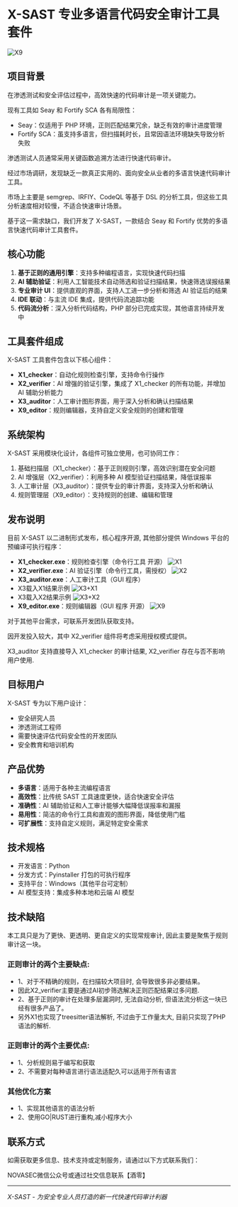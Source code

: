 # X-SAST 专业多语言代码安全审计工具套件
![X9](./doc/X-SAST.png)
## 项目背景

在渗透测试和安全评估过程中，高效快速的代码审计是一项关键能力。

现有工具如 Seay 和 Fortify SCA 各有局限性：

- Seay：仅适用于 PHP 环境，正则匹配结果冗余，缺乏有效的审计进度管理
- Fortify SCA：虽支持多语言，但扫描耗时长，且常因语法环境缺失导致分析失败

渗透测试人员通常采用关键函数追溯方法进行快速代码审计。

经过市场调研，发现缺乏一款真正实用的、面向安全从业者的多语言快速代码审计工具。

市场上主要是 semgrep、IRFIY、CodeQL 等基于 DSL 的分析工具，但这些工具分析速度相对较慢，不适合快速审计场景。

基于这一需求缺口，我们开发了 X-SAST，一款结合 Seay 和 Fortify 优势的多语言快速代码审计工具套件。

## 核心功能

1. **基于正则的通用引擎**：支持多种编程语言，实现快速代码扫描
2. **AI 辅助验证**：利用人工智能技术自动筛选和验证扫描结果，快速筛选误报结果
3. **专业审计 UI**：提供直观的界面，支持人工进一步分析和筛选 AI 验证后的结果
4. **IDE 联动**：与主流 IDE 集成，提供代码流追踪功能
5. **代码流分析**：深入分析代码结构，PHP 部分已完成实现，其他语言持续开发中

## 工具套件组成

X-SAST 工具套件包含以下核心组件：

- **X1_checker**：自动化规则检查引擎，支持命令行操作
- **X2_verifier**：AI 增强的验证引擎，集成了 X1_checker 的所有功能，并增加 AI 辅助分析能力
- **X3_auditor**：人工审计图形界面，用于深入分析和确认扫描结果
- **X9_editor**：规则编辑器，支持自定义安全规则的创建和管理

## 系统架构

X-SAST 采用模块化设计，各组件可独立使用，也可协同工作：

1. 基础扫描层（X1_checker）：基于正则规则引擎，高效识别潜在安全问题
2. AI 增强层（X2_verifier）：利用多种 AI 模型验证扫描结果，降低误报率
3. 人工审计层（X3_auditor）：提供专业的审计界面，支持深入分析和确认
4. 规则管理层（X9_editor）：支持规则的创建、编辑和管理

## 发布说明

目前 X-SAST 以二进制形式发布，核心程序开源, 其他部分提供 Windows 平台的预编译可执行程序：

- **X1_checker.exe**：规则检查引擎（命令行工具 开源）
![X1](./doc/X1.png)
- **X2_verifier.exe**：AI 验证引擎（命令行工具，需授权）
![X2](./doc/X2.png)
- **X3_auditor.exe**：人工审计工具（GUI 程序）
- X3载入X1结果示例 
![X3+X1](./doc/X3-X1.png)
- X3载入X2结果示例 
![X3+X2](./doc/X3-X2.png)
- **X9_editor.exe**：规则编辑器（GUI 程序 开源）
![X9](./doc/X9.png)

对于其他平台需求，可联系开发团队获取支持。

因开发投入较大，其中 X2_verifier 组件将考虑采用授权模式提供。

X3_auditor 支持直接导入 X1_checker 的审计结果, X2_verifier 存在与否不影响用户使用.


## 目标用户

X-SAST 专为以下用户设计：

- 安全研究人员
- 渗透测试工程师
- 需要快速评估代码安全性的开发团队
- 安全教育和培训机构

## 产品优势

- **多语言**：适用于各种主流编程语言
- **高效性**：比传统 SAST 工具速度更快，适合快速安全评估
- **准确性**：AI 辅助验证和人工审计能够大幅降低误报率和漏报
- **易用性**：简洁的命令行工具和直观的图形界面，降低使用门槛
- **可扩展性**：支持自定义规则，满足特定安全需求

## 技术规格

- 开发语言：Python
- 分发方式：Pyinstaller 打包的可执行程序
- 支持平台：Windows（其他平台可定制）
- AI 模型支持：集成多种本地和云端 AI 模型


## 技术缺陷
本工具只是为了更快、更透明、更自定义的实现常规审计, 因此主要是聚焦于规则审计这一块。

### 正则审计的两个主要缺点:
- 1、对于不精确的规则，在扫描较大项目时, 会导致很多非必要结果。
-  因此X2_verifier主要是通过AI初步筛选解决正则匹配结果过多问题.
- 2、基于正则的审计在处理多层漏洞时, 无法自动分析, 但语法流分析这一块已经有很多产品了。 
-   另外X1也实现了treesitter语法解析, 不过由于工作量太大, 目前只实现了PHP语法的解析.

### 正则审计的两个主要优点:
- 1、分析规则易于编写和获取
- 2、不需要对每种语言进行语法适配久可以适用于所有语言


### 其他优化方案
- 1、实现其他语言的语法分析
- 2、使用GO|RUST进行重构,减小程序大小

## 联系方式

如需获取更多信息、技术支持或定制服务，请通过以下方式联系我们：

NOVASEC微信公众号或通过社交信息联系【酒零】

---

*X-SAST - 为安全专业人员打造的新一代快速代码审计利器*

